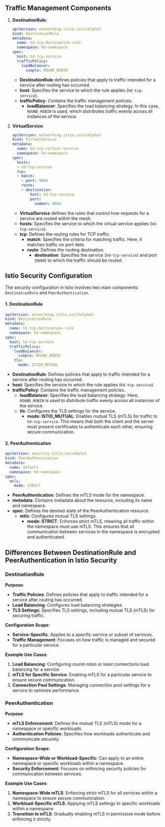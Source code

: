 ## Traffic Management Components

1.  **DestinationRule**:
    
    ```yaml
    apiVersion: networking.istio.io/v1alpha3
    kind: DestinationRule
    metadata:
      name: hd-tcp-destination-rule
      namespace: hd-namespace
    spec:
      host: hd-tcp-service
      trafficPolicy:
        loadBalancer:
          simple: ROUND_ROBIN
    
    ```
    
    -   **DestinationRule**  defines policies that apply to traffic intended for a service after routing has occurred.
    -   **host**: Specifies the service to which the rule applies (`hd-tcp-service`).
    -   **trafficPolicy**: Contains the traffic management policies.
        -   **loadBalancer**: Specifies the load balancing strategy. In this case,  `ROUND_ROBIN`  is used, which distributes traffic evenly across all instances of the service.
2.  **VirtualService**:
    
    ```yaml
    apiVersion: networking.istio.io/v1alpha3
    kind: VirtualService
    metadata:
      name: hd-tcp-virtual-service
      namespace: hd-namespace
    spec:
      hosts:
      - hd-tcp-service
      tcp:
      - match:
        - port: 9000
        route:
        - destination:
            host: hd-tcp-service
            port:
              number: 9000
    
    ```
    
    -   **VirtualService**  defines the rules that control how requests for a service are routed within the mesh.
    -   **hosts**: Specifies the service to which the virtual service applies (`hd-tcp-service`).
    -   **tcp**: Defines the routing rules for TCP traffic.
        -   **match**: Specifies the criteria for matching traffic. Here, it matches traffic on port  `9000`.
        -   **route**: Defines the routing destination.
            -   **destination**: Specifies the service (`hd-tcp-service`) and port (`9000`) to which the traffic should be routed.
         

## Istio Security Configuration

The security configuration in Istio involves two main components:  `DestinationRule`  and  `PeerAuthentication`.

#### 1. DestinationRule

```yaml
apiVersion: networking.istio.io/v1alpha3
kind: DestinationRule
metadata:
  name: hd-tcp-destination-rule
  namespace: hd-namespace
spec:
  host: hd-tcp-service
  trafficPolicy:
    loadBalancer:
      simple: ROUND_ROBIN
    tls:
      mode: ISTIO_MUTUAL

```

-   **DestinationRule**: Defines policies that apply to traffic intended for a service after routing has occurred.
-   **host**: Specifies the service to which the rule applies (`hd-tcp-service`).
-   **trafficPolicy**: Contains the traffic management policies.
    -   **loadBalancer**: Specifies the load balancing strategy. Here,  `ROUND_ROBIN`  is used to distribute traffic evenly across all instances of the service.
    -   **tls**: Configures the TLS settings for the service.
        -   **mode: ISTIO_MUTUAL**: Enables mutual TLS (mTLS) for traffic to  `hd-tcp-service`. This means that both the client and the server must present certificates to authenticate each other, ensuring secure communication.

#### 2. PeerAuthentication

```yaml
apiVersion: security.istio.io/v1beta1
kind: PeerAuthentication
metadata:
  name: default
  namespace: hd-namespace
spec:
  mtls:
    mode: STRICT

```

-   **PeerAuthentication**: Defines the mTLS mode for the namespace.
-   **metadata**: Contains metadata about the resource, including its name and namespace.
-   **spec**: Defines the desired state of the PeerAuthentication resource.
    -   **mtls**: Configures mutual TLS settings.
        -   **mode: STRICT**: Enforces strict mTLS, meaning all traffic within the namespace must use mTLS. This ensures that all communication between services in the namespace is encrypted and authenticated.



## Differences Between DestinationRule and PeerAuthentication in Istio Security

### DestinationRule

**Purpose**:

-   **Traffic Policies**: Defines policies that apply to traffic intended for a service after routing has occurred.
-   **Load Balancing**: Configures load balancing strategies.
-   **TLS Settings**: Specifies TLS settings, including mutual TLS (mTLS) for securing traffic.

**Configuration Scope**:

-   **Service-Specific**: Applies to a specific service or subset of services.
-   **Traffic Management**: Focuses on how traffic is managed and secured for a particular service.

**Example Use Cases**:

1.  **Load Balancing**: Configuring round-robin or least connections load balancing for a service.
2.  **mTLS for Specific Service**: Enabling mTLS for a particular service to ensure secure communication.
3.  **Connection Pool Settings**: Managing connection pool settings for a service to optimize performance.


### PeerAuthentication

**Purpose**:

-   **mTLS Enforcement**: Defines the mutual TLS (mTLS) mode for a namespace or specific workloads.
-   **Authentication Policies**: Specifies how workloads authenticate and communicate securely.

**Configuration Scope**:

-   **Namespace-Wide or Workload-Specific**: Can apply to an entire namespace or specific workloads within a namespace.
-   **Security Enforcement**: Focuses on enforcing security policies for communication between services.

**Example Use Cases**:

1.  **Namespace-Wide mTLS**: Enforcing strict mTLS for all services within a namespace to ensure secure communication.
2.  **Workload-Specific mTLS**: Applying mTLS settings to specific workloads within a namespace.
3.  **Transition to mTLS**: Gradually enabling mTLS in permissive mode before enforcing it strictly.
